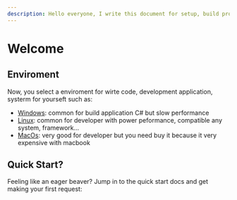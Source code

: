 ```yaml
---
description: Hello everyone, I write this document for setup, build project and learning OS
---
```


# Welcome

## Enviroment

Now, you select a enviroment for wirte code, development application, systerm for yourseft such as:

* [Windows](enviroment/window/): common for build application C# but slow performance
* [Linux](enviroment/linux/): common for developer with power peformance, compatible any system, framework...
* [MacOs](enviroment/macos/): very good for developer but you need buy it because it very expensive with macbook

## Quick Start?

Feeling like an eager beaver? Jump in to the quick start docs and get making your first request:
